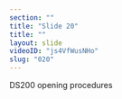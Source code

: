 ```yaml
---
section: ""
title: "Slide 20"
title: ""
layout: slide
videoID: "js4VfWusNHo"
slug: "020"
---
```


DS200 opening procedures

